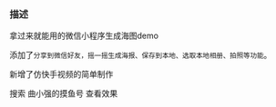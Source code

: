 
### 描述

拿过来就能用的微信小程序生成海图demo

添加了`分享到微信好友，摇一摇生成海报、保存到本地、选取本地相册、拍照等功能`。

新增了仿快手视频的简单制作 

搜索     曲小强的摸鱼号  查看效果
